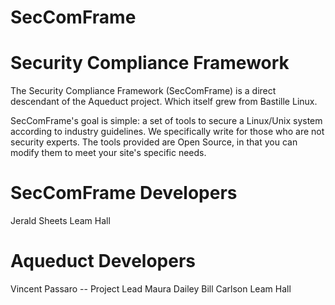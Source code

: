 # SecComFrame

Security Compliance Framework
=============================

The Security Compliance Framework (SecComFrame) is a direct descendant of 
the Aqueduct project. Which itself grew from Bastille Linux. 

SecComFrame's goal is simple: a set of tools to secure a Linux/Unix system
according to industry guidelines. We specifically write for those who are
not security experts. The tools provided are Open Source, in that you can 
modify them to meet your site's specific needs. 



SecComFrame Developers
=====================

Jerald Sheets
Leam Hall


Aqueduct Developers
==================

Vincent Passaro -- Project Lead
Maura Dailey
Bill Carlson
Leam Hall


